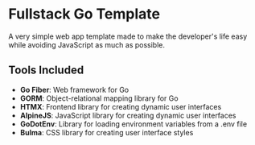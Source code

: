 # Fullstack Go Template

A very simple web app template made to make the developer's life easy while avoiding JavaScript as much as possible.

## Tools Included

- **Go Fiber**: Web framework for Go
- **GORM**: Object-relational mapping library for Go
- **HTMX**: Frontend library for creating dynamic user interfaces
- **AlpineJS**: JavaScript library for creating dynamic user interfaces
- **GoDotEnv**: Library for loading environment variables from a .env file
- **Bulma**: CSS library for creating user interface styles
